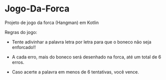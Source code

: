 # Jogo-Da-Forca
Projeto de jogo da forca (Hangman) em Kotlin

Regras do jogo:

* Tente adivinhar a palavra letra por letra para que o boneco não seja enforcado!!

* A cada erro, mais do boneco será desenhado na forca, até um total de 6 erros.

* Caso acerte a palavra em menos de 6 tentativas, você vence.
